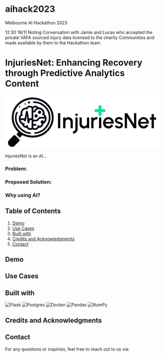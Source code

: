 # aihack2023
Melbourne AI Hackathon 2023

12:30 18/11 Noting Conversation with Jamie and Lucas who accepted the private VAFA sourced injury data licensed to
the charity Communities and made available by them to the Hackathon team

# InjuriesNet: Enhancing Recovery through Predictive Analytics Content
![](img/InjuriesNet_logo_final.jpg)

InjuriesNet is an AI...

### Problem:

### Proposed Solution:

### Why using AI?

## Table of Contents
1. [Demo](#demo)
2. [Use Cases](#use-cases)
3. [Built with](#built-with)
4. [Credits and Acknowledgments](#credits-and-acknowledgments)
5. [Contact](#contact)
   

## Demo


## Use Cases


## Built with
![Flask](https://img.shields.io/badge/flask-%23000.svg?style=for-the-badge&logo=flask&logoColor=white)
![Postgres](https://img.shields.io/badge/postgres-%23316192.svg?style=for-the-badge&logo=postgresql&logoColor=white)
![Docker](https://img.shields.io/badge/docker-%230db7ed.svg?style=for-the-badge&logo=docker&logoColor=white)
![Pandas](https://img.shields.io/badge/pandas-%23150458.svg?style=for-the-badge&logo=pandas&logoColor=white)
![NumPy](https://img.shields.io/badge/numpy-%23013243.svg?style=for-the-badge&logo=numpy&logoColor=white)


## Credits and Acknowledgments


## Contact
For any questions or inquiries, feel free to reach out to us via:
